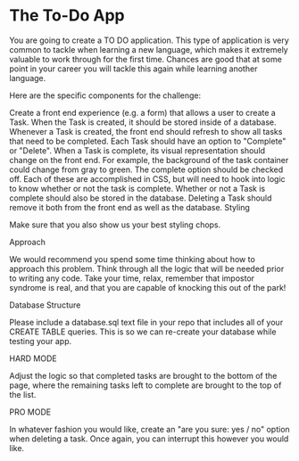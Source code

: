 # The To-Do App

You are going to create a TO DO application. This type of application is very common to tackle when learning a new language, which makes it extremely valuable to work through for the first time. Chances are good that at some point in your career you will tackle this again while learning another language.

Here are the specific components for the challenge:

Create a front end experience (e.g. a form) that allows a user to create a Task.
When the Task is created, it should be stored inside of a database.
Whenever a Task is created, the front end should refresh to show all tasks that need to be completed.
Each Task should have an option to "Complete" or "Delete".
When a Task is complete, its visual representation should change on the front end. For example, the background of the task container could change from gray to green. The complete option should be checked off. Each of these are accomplished in CSS, but will need to hook into logic to know whether or not the task is complete.
Whether or not a Task is complete should also be stored in the database.
Deleting a Task should remove it both from the front end as well as the database.
Styling

Make sure that you also show us your best styling chops.

Approach

We would recommend you spend some time thinking about how to approach this problem. Think through all the logic that will be needed prior to writing any code. Take your time, relax, remember that impostor syndrome is real, and that you are capable of knocking this out of the park!

Database Structure

Please include a database.sql text file in your repo that includes all of your CREATE TABLE queries. This is so we can re-create your database while testing your app.

HARD MODE

Adjust the logic so that completed tasks are brought to the bottom of the page, where the remaining tasks left to complete are brought to the top of the list.

PRO MODE

In whatever fashion you would like, create an "are you sure: yes / no" option when deleting a task. Once again, you can interrupt this however you would like.
